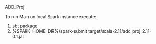ADD_Proj

To run Main on local Spark instance execute:
1. sbt package
2. %SPARK_HOME_DIR%/spark-submit target/scala-2.11/add_proj_2.11-0.1.jar 